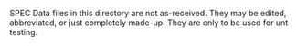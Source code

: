 SPEC Data files in this directory are not as-received.
They may be edited, abbreviated, or just completely made-up.
They are only to be used for unt testing.